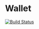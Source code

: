 # Wallet
[![Build Status](https://travis-ci.org/fandoco/vault.svg?branch=master)](https://travis-ci.org/fandoco/vault)

